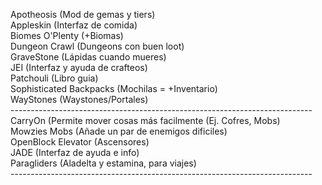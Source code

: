 Apotheosis (Mod de gemas y tiers) <br />
Appleskin (Interfaz de comida) <br />
Biomes O'Plenty (+Biomas) <br />
Dungeon Crawl (Dungeons con buen loot) <br />
GraveStone (Lápidas cuando mueres) <br />
JEI (Interfaz y ayuda de crafteos) <br />
Patchouli (Libro guia) <br />
Sophisticated Backpacks (Mochilas = +Inventario) <br />
WayStones (Waystones/Portales) <br />
--------------------------------------------------------------------------- <br />
CarryOn (Permite mover cosas más facilmente (Ej. Cofres, Mobs) <br />
Mowzies Mobs (Añade un par de enemigos dificiles) <br />
OpenBlock Elevator (Ascensores) <br />
JADE (Interfaz de ayuda e info) <br />
Paragliders (Aladelta y estamina, para viajes) <br />
--------------------------------------------------------------------------- <br />
